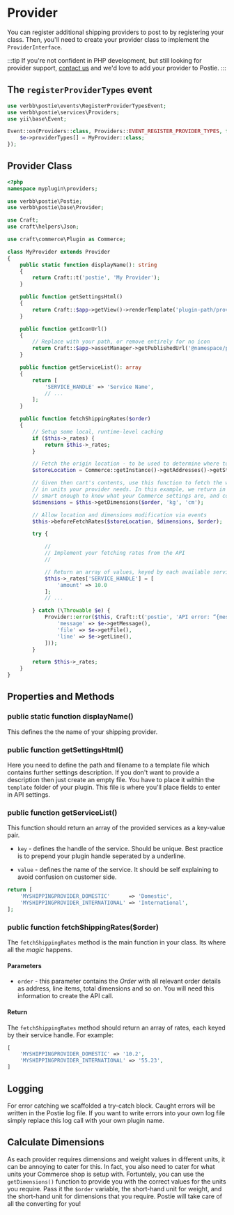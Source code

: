 # Provider

You can register additional shipping providers to post to by registering your class. Then, you'll need to create your provider class to implement the `ProviderInterface`.

:::tip
If you're not confident in PHP development, but still looking for provider support, [contact us](/contact) and we'd love to add your provider to Postie.
:::

## The `registerProviderTypes` event

```php
use verbb\postie\events\RegisterProviderTypesEvent;
use verbb\postie\services\Providers;
use yii\base\Event;

Event::on(Providers::class, Providers::EVENT_REGISTER_PROVIDER_TYPES, function(RegisterProviderTypesEvent $e) {
    $e->providerTypes[] = MyProvider::class;
});
```

## Provider Class

```php
<?php
namespace myplugin\providers;

use verbb\postie\Postie;
use verbb\postie\base\Provider;

use Craft;
use craft\helpers\Json;

use craft\commerce\Plugin as Commerce;

class MyProvider extends Provider
{
    public static function displayName(): string
    {
        return Craft::t('postie', 'My Provider');
    }

    public function getSettingsHtml()
    {
        return Craft::$app->getView()->renderTemplate('plugin-path/provider', ['provider' => $this]);
    }

    public function getIconUrl()
    {   
        // Replace with your path, or remove entirely for no icon
        return Craft::$app->assetManager->getPublishedUrl('@namespace/plugin/resources/dist/img/provider-icon.svg', true);
    }

    public function getServiceList(): array
    {
        return [
            'SERVICE_HANDLE' => 'Service Name',
            // ...
        ];
    }

    public function fetchShippingRates($order)
    {
        // Setup some local, runtime-level caching
        if ($this->_rates) {
            return $this->_rates;
        }

        // Fetch the origin location - to be used to determine where to ship _from_
        $storeLocation = Commerce::getInstance()->getAddresses()->getStoreLocationAddress();

        // Given then cart's contents, use this function to fetch the weight and dimension values
        // in units your provider needs. In this example, we return in kg and cm. Postie is 
        // smart enough to know what your Commerce settings are, and converts them for you.
        $dimensions = $this->getDimensions($order, 'kg', 'cm');

        // Allow location and dimensions modification via events
        $this->beforeFetchRates($storeLocation, $dimensions, $order);

        try {

            //
            // Implement your fetching rates from the API
            //

            // Return an array of values, keyed by each available service handle
            $this->_rates['SERVICE_HANDLE'] = [
                'amount' => 10.0
            ];
            // ...

        } catch (\Throwable $e) {
            Provider::error($this, Craft::t('postie', 'API error: “{message}” {file}:{line}', [
                'message' => $e->getMessage(),
                'file' => $e->getFile(),
                'line' => $e->getLine(),
            ]));
        }

        return $this->_rates;
    }
}
```

## Properties and Methods

### public static function displayName()

This defines the the name of your shipping provider.

### public function getSettingsHtml()

Here you need to define the path and filename to a template file which contains further settings description. If you don't want to provide a description then just create an empty file. You have to place it within the `template` folder of your plugin. This file is where you'll place fields to enter in API settings.

### public function getServiceList()

This function should return an array of the provided services as a key-value pair.

- `key` - defines the handle of the service. Should be unique. Best practice is to prepend your plugin handle seperated by a underline.

- `value` - defines the name of the service. It should be self explaining to avoid confusion on customer side.

```php
return [
    'MYSHIPPINGPROVIDER_DOMESTIC'      => 'Domestic',
    'MYSHIPPINGPROVIDER_INTERNATIONAL' => 'International',
];
```

### public function fetchShippingRates($order)

The `fetchShippingRates` method is the main function in your class. Its where all the _magic_ happens.

#### Parameters

- `order` - this parameter contains the _Order_ with all relevant order details as address, line items, total dimensions and so on. You will need this information to create the API call.

#### Return

The `fetchShippingRates` method should return an array of rates, each keyed by their service handle. For example:

```php
[
    'MYSHIPPINGPROVIDER_DOMESTIC' => '10.2',
    'MYSHIPPINGPROVIDER_INTERNATIONAL' => '55.23',
]
```

## Logging

For error catching we scaffolded a try-catch block. Caught errors will be written in the Postie log file. If you want to write errors into your own log file simply replace this log call with your own plugin name.

## Calculate Dimensions

As each provider requires dimensions and weight values in different units, it can be annoying to cater for this. In fact, you also need to cater for what units your Commerce shop is setup with. Fortuntely, you can use the  `getDimensions()` function to provide you with the correct values for the units you require. Pass it the `$order` variable, the short-hand unit for weight, and the short-hand unit for dimensions that you require. Postie will take care of all the converting for you!

